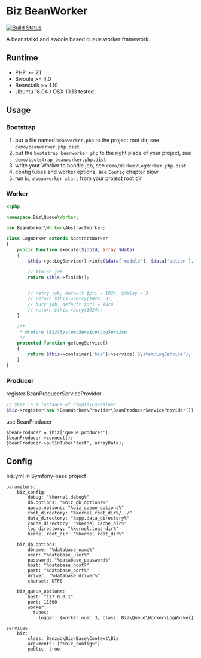 Biz BeanWorker
=========

[![Build Status](https://travis-ci.org/benzuo-stock/biz-beanworker.svg?branch=master)](https://travis-ci.org/benzuo-stock/biz-beanworker)

A beanstalkd and swoole based queue worker framework.

## Runtime

 * PHP >= 7.1
 * Swoole >= 4.0
 * Beanstalk >= 1.10
 * Ubuntu 16.04 / OSX 10.13 tested

## Usage

### Bootstrap

 1. put a file named `beanworker.php` to the project root dir, see `demo/beanworker.php.dist`
 2. put the `bootstrap_beanworker.php` to the right place of your project, see `demo/bootstrap_beanworker.php.dist`
 3. write your Worker to handle job, see `demo/Worker/LogWorker.php.dist`
 4. config tubes and worker options, see `Config` chapter blow
 5. run `bin/beanworker start` from your project root dir

### Worker

```php
<?php

namespace Biz\Queue\Worker;

use BeanWorker\Worker\AbstractWorker;

class LogWorker extends AbstractWorker
{
    public function execute($jobId, array $data)
    {
        $this->getLogService()->info($data['module'], $data['action'], "Job#{$jobId} executed", $data['data']);

        // finish job
        return $this->finish();


        // retry job, default $pri = 1024, $delay = 3
        // return $this->retry(1024, 3);
        // bury job, default $pri = 1024
        // return $this->bury(1024);
    }

    /**
     * @return \Biz\System\Service\LogService
     */
    protected function getLogService()
    {
        return $this->container['biz']->service('System:LogService');
    }
}

```

### Producer

register BeanProducerServiceProvider

```php
// $biz is a instance of Pimple\Container
$biz->register(new \BeanWorker\Provider\BeanProducerServiceProvider());
```

use BeanProducer

```
$beanProducer = $biz['queue.producer'];
$beanProducer->connect();
$beanProducer->putInTube('test', arrayData);
```

## Config

biz.yml in Symfony-base project
```
parameters:
    biz_config:
        debug: "%kernel.debug%"
        db.options: "%biz_db_options%"
        queue.options: "%biz_queue_options%"
        root_directory: "%kernel.root_dir%/../"
        data_directory: "%app.data_directory%"
        cache_directory: "%kernel.cache_dir%"
        log_directory: "%kernel.logs_dir%"
        kernel.root_dir: "%kernel.root_dir%"

    biz_db_options:
        dbname: "%database_name%"
        user: "%database_user%"
        password: "%database_password%"
        host: "%database_host%"
        port: "%database_port%"
        driver: "%database_driver%"
        charset: UTF8

    biz_queue_options:
        host: "127.0.0.1"
        port: 11300
        worker:
          tubes:
            logger: {worker_num: 3, class: Biz\Queue\Worker\LogWorker}

services:
    biz:
        class: Benzuo\Biz\Base\Context\Biz
        arguments: ["%biz_config%"]
        public: true
```

